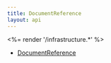 ```yaml
---
title: DocumentReference
layout: api
---
```


<%= render '/infrastructure.*' %>
* [DocumentReference](../infrastructure/documentReference)